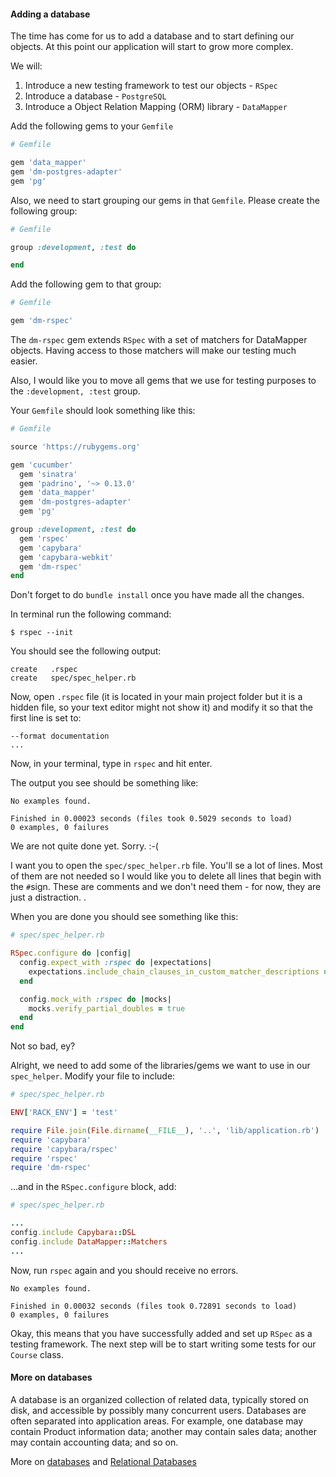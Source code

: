 #### Adding a database

The time has come for us to add a database and to start defining our objects. At this point our application will start to grow more complex.

We will:

1. Introduce a new testing framework to test our objects - `RSpec`
2. Introduce a database - `PostgreSQL`
3. Introduce a Object Relation Mapping (ORM) library - `DataMapper`

Add the following gems to your `Gemfile`

```ruby
# Gemfile

gem 'data_mapper'
gem 'dm-postgres-adapter'
gem 'pg'
```

Also, we need to start grouping our gems in that `Gemfile`. Please create the following group:

```ruby
# Gemfile

group :development, :test do

end
```

Add the following gem to that group:
```ruby
# Gemfile

gem 'dm-rspec'
```

The `dm-rspec` gem extends `RSpec` with a set of matchers for DataMapper objects. Having access to those matchers will make our testing much easier.

Also, I would like you to move all gems that we use for testing purposes to the `:development, :test` group.

Your `Gemfile` should look something like this:

```ruby
# Gemfile

source 'https://rubygems.org'

gem 'cucumber'
  gem 'sinatra'
  gem 'padrino', '~> 0.13.0'
  gem 'data_mapper'
  gem 'dm-postgres-adapter'
  gem 'pg'

group :development, :test do
  gem 'rspec'
  gem 'capybara'
  gem 'capybara-webkit'
  gem 'dm-rspec'
end
```

Don't forget to do `bundle install` once you have made all the changes.

In terminal run the following command:

```shell
$ rspec --init
```

You should see the following output:

```shell
create   .rspec
create   spec/spec_helper.rb
```

Now, open `.rspec` file (it is located in your main project folder but it is a hidden file, so your text editor might not show it) and modify it so that the first line is set to:

```
--format documentation
...
```

Now, in your terminal, type in `rspec` and hit enter.

The output you see should be something like:

```shell
No examples found.

Finished in 0.00023 seconds (files took 0.5029 seconds to load)
0 examples, 0 failures
```

We are not quite done yet. Sorry. :-(

I want you to open the `spec/spec_helper.rb` file. You'll se a lot of lines. Most of them are not needed so I would like you to delete all lines that begin with the `#`sign.
These are comments and we don't need them - for now, they are just a distraction. .

When you are done you should see something like this:

```ruby
# spec/spec_helper.rb

RSpec.configure do |config|
  config.expect_with :rspec do |expectations|
    expectations.include_chain_clauses_in_custom_matcher_descriptions = true
  end

  config.mock_with :rspec do |mocks|
    mocks.verify_partial_doubles = true
  end
end
```

Not so bad, ey?

Alright, we need to add some of the libraries/gems we want to use in our `spec_helper`. Modify your file to include:

```ruby
# spec/spec_helper.rb

ENV['RACK_ENV'] = 'test'

require File.join(File.dirname(__FILE__), '..', 'lib/application.rb')
require 'capybara'
require 'capybara/rspec'
require 'rspec'
require 'dm-rspec'

```

...and in the `RSpec.configure` block, add:

```ruby
# spec/spec_helper.rb

...
config.include Capybara::DSL
config.include DataMapper::Matchers
...
```

Now, run `rspec` again and you should receive no errors.

```shell
No examples found.

Finished in 0.00032 seconds (files took 0.72891 seconds to load)
0 examples, 0 failures
```

Okay, this means that you have successfully added and set up `RSpec` as a testing framework. The next step will be to start writing some tests for our `Course` class.

#### More on databases

A database is an organized collection of related data, typically stored on disk, and accessible by possibly many concurrent users. Databases are often separated into application areas. For example, one database may contain Product information data; another may contain sales data; another may contain accounting data; and so on.

More on [databases](https://en.wikipedia.org/wiki/Database) and [Relational Databases](https://en.wikipedia.org/wiki/Relational_database)
